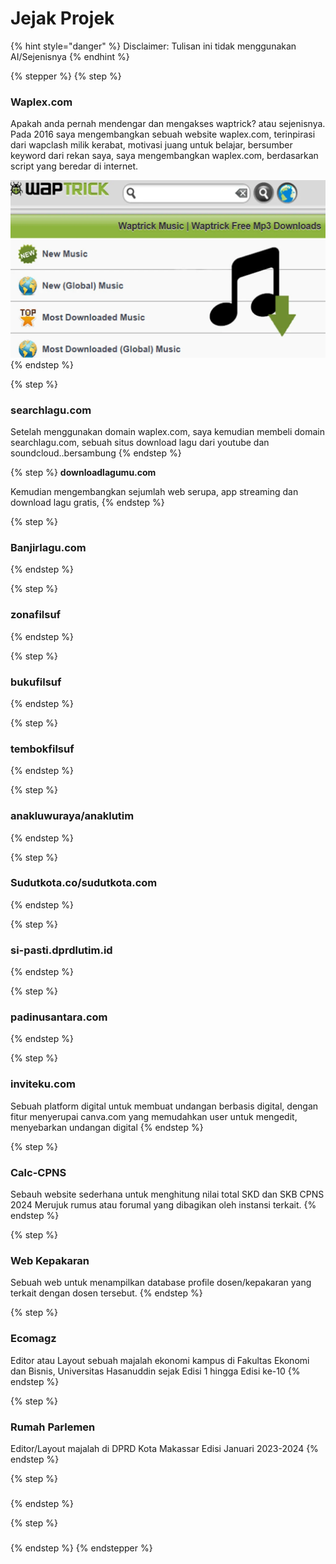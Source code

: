 # Jejak Projek

{% hint style="danger" %}
Disclaimer: Tulisan ini tidak menggunakan AI/Sejenisnya
{% endhint %}

{% stepper %}
{% step %}
### Waplex.com

Apakah anda pernah mendengar dan mengakses waptrick? atau sejenisnya. Pada 2016 saya mengembangkan sebuah website waplex.com, terinpirasi dari wapclash milik kerabat, motivasi juang untuk belajar, bersumber keyword dari rekan saya, saya mengembangkan waplex.com, berdasarkan script yang beredar di internet.&#x20;

<img src="../.gitbook/assets/image.png" alt="" data-size="original">
{% endstep %}

{% step %}
### searchlagu.com

Setelah menggunakan domain waplex.com, saya kemudian membeli domain searchlagu.com, sebuah situs download lagu dari youtube dan soundcloud..bersambung
{% endstep %}

{% step %}
**downloadlagumu.com**

Kemudian mengembangkan sejumlah web serupa, app streaming dan download lagu gratis,  &#x20;
{% endstep %}

{% step %}
### Banjirlagu.com


{% endstep %}

{% step %}
### zonafilsuf
{% endstep %}

{% step %}
### bukufilsuf


{% endstep %}

{% step %}
### tembokfilsuf


{% endstep %}

{% step %}
### anakluwuraya/anaklutim


{% endstep %}

{% step %}
### Sudutkota.co/sudutkota.com


{% endstep %}

{% step %}
### si-pasti.dprdlutim.id


{% endstep %}

{% step %}
### padinusantara.com


{% endstep %}

{% step %}
### inviteku.com

Sebuah platform digital untuk membuat undangan berbasis digital, dengan fitur menyerupai canva.com yang memudahkan user untuk mengedit, menyebarkan undangan digital
{% endstep %}

{% step %}
### Calc-CPNS

Sebauh website sederhana untuk menghitung nilai total SKD dan SKB CPNS 2024 Merujuk rumus atau forumal yang dibagikan oleh instansi terkait.
{% endstep %}

{% step %}
### Web Kepakaran

Sebuah web untuk menampilkan database profile dosen/kepakaran yang terkait dengan dosen tersebut.
{% endstep %}

{% step %}
### Ecomagz

Editor atau Layout sebuah majalah ekonomi kampus di Fakultas Ekonomi dan Bisnis, Universitas Hasanuddin sejak Edisi 1 hingga Edisi ke-10
{% endstep %}

{% step %}
### Rumah  Parlemen

Editor/Layout majalah di DPRD Kota Makassar Edisi Januari 2023-2024
{% endstep %}

{% step %}
###


{% endstep %}

{% step %}
###


{% endstep %}
{% endstepper %}



